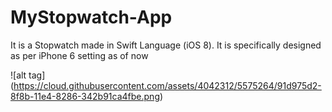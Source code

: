 MyStopwatch-App
===============
It is a Stopwatch made in Swift Language (iOS 8). It is specifically designed as per iPhone 6 setting as of now

![alt tag] (https://cloud.githubusercontent.com/assets/4042312/5575264/91d975d2-8f8b-11e4-8286-342b91ca4fbe.png)

